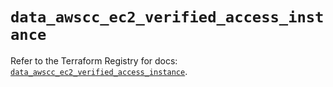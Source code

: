 # `data_awscc_ec2_verified_access_instance`

Refer to the Terraform Registry for docs: [`data_awscc_ec2_verified_access_instance`](https://registry.terraform.io/providers/hashicorp/awscc/0.70.0/docs/data-sources/ec2_verified_access_instance).
